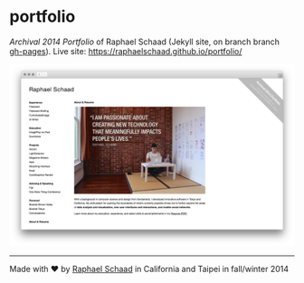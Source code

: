 # portfolio
*Archival 2014 Portfolio* of Raphael Schaad (Jekyll site, on branch branch [gh-pages](../../tree/gh-pages)). Live site: https://raphaelschaad.github.io/portfolio/

![Archival 2014 Portfolio screenshot](/archival-2014-portfolio-screenshot.png?raw=true)

---
Made with ♥︎ by [Raphael Schaad](https://twitter.com/raphaelschaad) in California and Taipei in fall/winter 2014
